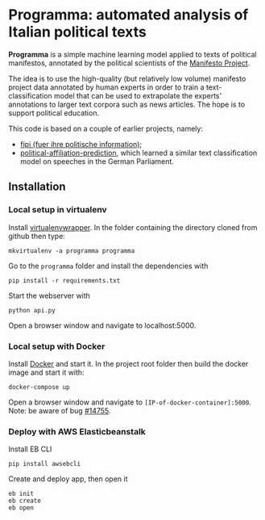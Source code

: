 # Programma: automated analysis of Italian political texts

**Programma** is a simple machine learning model applied to texts of political manifestos, annotated by the political scientists of the [Manifesto Project](https://manifestoproject.wzb.eu/). 

The idea is to use the high-quality (but relatively low volume) manifesto project data annotated by human experts in order to train a text-classification model that can be used to extrapolate the experts' annotations to larger text corpora such as news articles. The hope is to support political education. 

This code is based on a couple of earlier projects, namely:

* [fipi (fuer ihre politische information)](https://github.com/felixbiessmann/fipi);
* [political-affiliation-prediction](https://github.com/kirel/political-affiliation-prediction), which learned a similar text classification model on speeches in the German Parliament.


## Installation

### Local setup in virtualenv

Install [virtualenvwrapper](https://virtualenvwrapper.readthedocs.org/en/latest/). 
In the folder containing the directory cloned from github then type:

    mkvirtualenv -a programma programma

Go to the `programma` folder and install the dependencies with

    pip install -r requirements.txt

Start the webserver with 
    
    python api.py

Open a browser window and navigate to localhost:5000. 

### Local setup with Docker

Install [Docker](https://docs.docker.com/engine/installation/) and start it. 
In the project root folder then build the docker image and start it with:

    docker-compose up

Open a browser window and navigate to `[IP-of-docker-container]:5000`.
Note: be aware of bug [#14755](https://github.com/moby/moby/issues/14755).

### Deploy with AWS Elasticbeanstalk

Install EB CLI
    
    pip install awsebcli

Create and deploy app, then open it

    eb init
    eb create
    eb open
